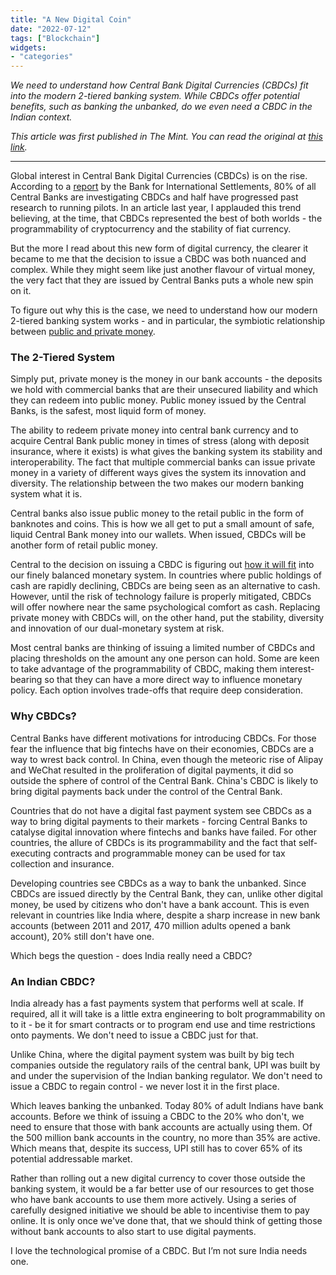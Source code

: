 ```yaml
---
title: "A New Digital Coin"
date: "2022-07-12"
tags: ["Blockchain"]
widgets: 
- "categories"
---
```


*We need to understand how Central Bank Digital Currencies (CBDCs) fit into the modern 2-tiered banking system. While CBDCs offer potential benefits, such as banking the unbanked, do we even need a CBDC in the Indian context.*
<!--more-->

*This article was first published in The Mint. You can read the original at [this link](https://www.livemint.com/opinion/columns/does-india-really-need-a-central-bank-digital-currency-11657642735128.html).*

---

Global interest in Central Bank Digital Currencies (CBDCs) is on the rise. According to a [report](https://www.bis.org/publ/othp33.pdf) by the Bank for International Settlements, 80% of all Central Banks are investigating CBDCs and half have progressed past research to running pilots. In an article last year, I applauded this trend believing, at the time, that CBDCs represented the best of both worlds - the programmability of cryptocurrency and the stability of fiat currency.

But the more I read about this new form of digital currency, the clearer it became to me that the decision to issue a CBDC was both nuanced and complex. While they might seem like just another flavour of virtual money, the very fact that they are issued by Central Banks puts a whole new spin on it.

To figure out why this is the case, we need to understand how our modern 2-tiered banking system works - and in particular, the symbiotic relationship between [public and private money](https://www.bankofengland.co.uk/speech/2021/may/jon-cunliffe-omfif-digital-monetary-institute-meeting).

### The 2-Tiered System

Simply put, private money is the money in our bank accounts - the deposits we hold with commercial banks that are their unsecured liability and which they can redeem into public money. Public money issued by the Central Banks, is the safest, most liquid form of money.

The ability to redeem private money into central bank currency and to acquire Central Bank public money in times of stress (along with deposit insurance, where it exists) is what gives the banking system its stability and interoperability. The fact that multiple commercial banks can issue private money in a variety of different ways gives the system its innovation and diversity. The relationship between the two makes our modern banking system what it is.

Central banks also issue public money to the retail public in the form of banknotes and coins. This is how we all get to put a small amount of safe, liquid Central Bank money into our wallets. When issued, CBDCs will be another form of retail public money.

Central to the decision on issuing a CBDC is figuring out [how it will fit](https://blogs.imf.org/2021/02/18/public-and-private-money-can-coexist-in-the-digital-age/) into our finely balanced monetary system. In countries where public holdings of cash are rapidly declining, CBDCs are being seen as an alternative to cash. However, until the risk of technology failure is properly mitigated, CBDCs will offer nowhere near the same psychological comfort as cash. Replacing private money with CBDCs will, on the other hand, put the stability, diversity and innovation of our dual-monetary system at risk.

Most central banks are thinking of issuing a limited number of CBDCs and placing thresholds on the amount any one person can hold. Some are keen to take advantage of the programmability of CBDC, making them interest-bearing so that they can have a more direct way to influence monetary policy. Each option involves trade-offs that require deep consideration.

### Why CBDCs?

Central Banks have different motivations for introducing CBDCs. For those fear the influence that big fintechs have on their economies, CBDCs are a way to wrest back control. In China, even though the meteoric rise of Alipay and WeChat resulted in the proliferation of digital payments, it did so outside the sphere of control of the Central Bank. China's CBDC is likely to bring digital payments back under the control of the Central Bank.

Countries that do not have a digital fast payment system see CBDCs as a way to bring digital payments to their markets - forcing Central Banks to catalyse digital innovation where fintechs and banks have failed. For other countries, the allure of CBDCs is its programmability and the fact that self-executing contracts and programmable money can be used for tax collection and insurance.

Developing countries see CBDCs as a way to bank the unbanked. Since CBDCs are issued directly by the Central Bank, they can, unlike other digital money, be used by citizens who don't have a bank account. This is even relevant in countries like India where, despite a sharp increase in new bank accounts (between 2011 and 2017, 470 million adults opened a bank account), 20% still don't have one.

Which begs the question - does India really need a CBDC?

### An Indian CBDC?

India already has a fast payments system that performs well at scale. If required, all it will take is a little extra engineering to bolt programmability on to it - be it for smart contracts or to program end use and time restrictions onto payments. We don't need to issue a CBDC just for that.

Unlike China, where the digital payment system was built by big tech companies outside the regulatory rails of the central bank, UPI was built by and under the supervision of the Indian banking regulator. We don't need to issue a CBDC to regain control - we never lost it in the first place.

Which leaves banking the unbanked. Today 80% of adult Indians have bank accounts. Before we think of issuing a CBDC to the 20% who don't, we need to ensure that those with bank accounts are actually using them. Of the 500 million bank accounts in the country, no more than 35% are active. Which means that, despite its success, UPI still has to cover 65% of its potential addressable market.

Rather than rolling out a new digital currency to cover those outside the banking system, it would be a far better use of our resources to get those who have bank accounts to use them more actively. Using a series of carefully designed initiative we should be able to incentivise them to pay online. It is only once we've done that, that we should think of getting those without bank accounts to also start to use digital payments.

I love the technological promise of a CBDC. But I’m not sure India needs one.
